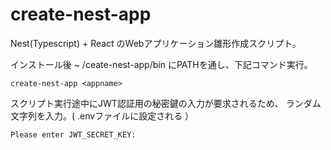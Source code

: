 # create-nest-app
Nest(Typescript) + React のWebアプリケーション雛形作成スクリプト。

インストール後 ~ /ceate-nest-app/bin にPATHを通し、下記コマンド実行。
```
create-nest-app <appname>
```

スクリプト実行途中にJWT認証用の秘密鍵の入力が要求されるため、
ランダム文字列を入力。( .envファイルに設定される ）
```
Please enter JWT_SECRET_KEY:
```
